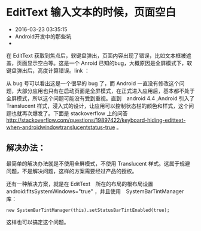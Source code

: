 # EditText 输入文本的时候，页面空白
- 2016-03-23 03:35:15
- Android开发中的那些坑
- 

<!--markdown-->在 EditText 获取到焦点后，软键盘弹出，页面内容出现了错误，比如文本框被遮盖，页面显示空白等。这是一个 Anroid 已知的bug，大概原因是全屏模式下，软键盘弹出后，高度计算错误。link ： <https://code.google.com/p/android/issues/detail?id=5497>

从 bug 号可以看出这是一个很早的 bug 了，而 Android 一直没有修改这个问题，大部分应用也只有在启动页面是全屏模式，在正式进入应用后，基本都不处于全屏模式，所以这个问题可能没有受到重视。直到　android 4.4 ,Android 引入了　Translucent 样式，浸入式的设计，让应用可以控制状态栏的颜色和样式，这个问题也就再次爆发了。下面是 stackoverflow 上的问答<http://stackoverflow.com/questions/19897422/keyboard-hiding-edittext-when-androidwindowtranslucentstatus-true> 。

## 解决办法：

最简单的解决办法就是不使用全屏模式，不使用 Translucent 样式。这属于规避问题，不是解决问题，这样的方案需要经过产品的授权。

还有一种解决方案，就是在 EditText　所在的布局的根布局设置 android:fitsSystemWindows="true" ，并且使用　SystemBarTintManager 库：

    new SystemBarTintManager(this).setStatusBarTintEnabled(true);

这样也可以搞定这个问题。